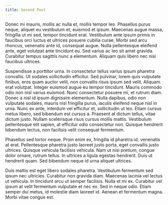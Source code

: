 ```yaml
---
title: Second Post
---
```


Donec mi mauris, mollis ac nulla et, mollis tempor leo. Phasellus purus neque, aliquet eu vestibulum et, euismod et ipsum. Maecenas augue massa, fringilla ut mi sed, tempor tincidunt erat. Vestibulum ante ipsum primis in faucibus orci luctus et ultrices posuere cubilia curae; Morbi sed arcu rhoncus, venenatis ante id, consequat augue. Nulla pellentesque eleifend ante, eget volutpat ante tincidunt eu. Sed varius ac leo sit amet gravida. Curabitur tempus sagittis nunc a elementum. Aliquam quis libero nec nisi faucibus ultrices.

Suspendisse a porttitor urna. In consectetur tellus varius ipsum pharetra convallis. Ut sodales sollicitudin efficitur. Sed pulvinar, lorem quis vulputate finibus, eros quam auctor velit, non convallis risus ipsum sed velit. Aliquam erat volutpat. Integer euismod augue eu tempor tincidunt. Mauris commodo odio non nisl varius euismod. Nunc consectetur posuere mi, et rutrum diam. Donec a nisl id ipsum dignissim elementum. Nulla dapibus, odio non vulputate sodales, mauris nisl fringilla purus, iaculis eleifend neque nisl in urna. Nunc ex ante, interdum vel efficitur et, sollicitudin ut leo. Etiam cursus metus libero, sed bibendum est cursus a. Praesent at dictum tellus, vitae dictum justo. Nullam scelerisque risus cursus mollis mattis. Vestibulum pellentesque elit sapien, at efficitur odio consectetur non. Quisque hendrerit bibendum lectus, non facilisis velit consequat fermentum.

Phasellus sed tortor neque. Proin enim ex, fringilla id pharetra id, venenatis at erat. Pellentesque pharetra justo laoreet justo porta, eget convallis justo ultrices. Quisque vehicula facilisis vehicula. Nam ut nisi pretium, congue dolor ornare, rutrum tellus. In ultrices a ligula egestas hendrerit. Duis ut hendrerit quam. Sed bibendum neque id urna aliquet ultrices.

Duis mattis est eget libero sodales pharetra. Vestibulum fermentum sed ipsum nec ultricies. Curabitur non gravida diam. Maecenas lacinia vel lectus ut vehicula. In tincidunt arcu ut semper facilisis. Nulla et mi ex. Curabitur vel ipsum at velit fermentum vulputate et nec ex. Sed in neque odio. Etiam semper dui metus, id molestie diam laoreet id. Aenean et fermentum magna. Morbi vitae congue est.
